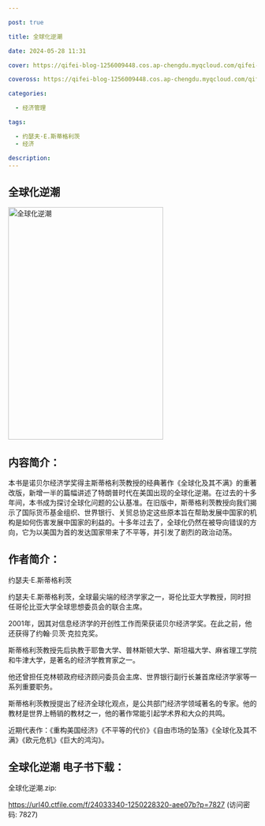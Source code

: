 ```yaml
---

post: true

title: 全球化逆潮

date: 2024-05-28 11:31

cover: https://qifei-blog-1256009448.cos.ap-chengdu.myqcloud.com/qifei-blog/660004f69f345e8d03925dd5.jpg

coveross: https://qifei-blog-1256009448.cos.ap-chengdu.myqcloud.com/qifei-blog/660004f69f345e8d03925dd5.jpg

categories:

  - 经济管理

tags:

  - 约瑟夫·E.斯蒂格利茨
  - 经济

description:
---
```


## 全球化逆潮
<img alt="全球化逆潮" class="aligncenter loading" data-was-processed="true" decoding="async" fetchpriority="high" height="471" src="https://qifei-blog-1256009448.cos.ap-chengdu.myqcloud.com/qifei-blog/660004f69f345e8d03925dd5.jpg" style="cursor: zoom-in;" width="314"/>

## 内容简介：

本书是诺贝尔经济学奖得主斯蒂格利茨教授的经典著作《全球化及其不满》的重著改版，新增一半的篇幅讲述了特朗普时代在美国出现的全球化逆潮。在过去的十多年间，本书成为探讨全球化问题的公认基准。在旧版中，斯蒂格利茨教授向我们揭示了国际货币基金组织、世界银行、关贸总协定这些原本旨在帮助发展中国家的机构是如何伤害发展中国家的利益的。十多年过去了，全球化仍然在被导向错误的方向，它为以美国为首的发达国家带来了不平等，并引发了剧烈的政治动荡。

## 作者简介：

约瑟夫·E.斯蒂格利茨

约瑟夫·E.斯蒂格利茨，全球最尖端的经济学家之一，哥伦比亚大学教授，同时担任哥伦比亚大学全球思想委员会的联合主席。

2001年，因其对信息经济学的开创性工作而荣获诺贝尔经济学奖。在此之前，他还获得了约翰·贝茨·克拉克奖。

斯蒂格利茨教授先后执教于耶鲁大学、普林斯顿大学、斯坦福大学、麻省理工学院和牛津大学，是著名的经济学教育家之一。

他还曾担任克林顿政府经济顾问委员会主席、世界银行副行长兼首席经济学家等一系列重要职务。

斯蒂格利茨教授提出了经济全球化观点，是公共部门经济学领域著名的专家。他的教材是世界上畅销的教材之一，他的著作常能引起学术界和大众的共鸣。

近期代表作：《重构美国经济》《不平等的代价》《自由市场的坠落》《全球化及其不满》《欧元危机》《巨大的鸿沟》。

## 全球化逆潮 电子书下载：



全球化逆潮.zip: 

https://url40.ctfile.com/f/24033340-1250228320-aee07b?p=7827 (访问密码: 7827)

